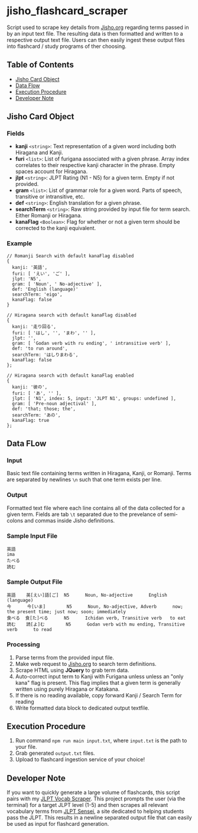 # jisho_flashcard_scraper
Script used to scrape key details from [Jisho.org](https://jisho.org/) regarding terms passed in by an input text file. The resulting data is then formatted and written to a respective output text file. Users can then easily ingest these output files into flashcard / study programs of ther choosing.

## Table of Contents
- [Jisho Card Object](#jisho-card-object)
- [Data Flow](#data-flow)
- [Execution Procedure](#execution-procedure)
- [Developer Note](#developer-note)

## Jisho Card Object
### Fields
- **kanji** `<string>`: Text representation of a given word including both Hiragana and Kanji.
- **furi** `<list>`: List of furigana associated with a given phrase. Array index correlates to their respective kanji character in the phrase. Empty spaces account for Hiragana.
- **jlpt** `<string>`: JLPT Rating (N1 - N5) for a given term. Empty if not provided.
- **gram** `<list>`: List of grammar role for a given word. Parts of speech, transitive or intransitive, etc.
- **def** `<string>`: English translation for a given phrase.
- **searchTerm** `<string>`: Raw string provided by input file for term search. Either Romanji or Hiragana.
- **kanaFlag** `<Boolean>`: Flag for whether or not a given term should be corrected to the kanji equivalent.

### Example
```
// Romanji Search with default kanaFlag disabled
{
  kanji: '英語',
  furi: [ 'えい', 'ご' ],
  jlpt: 'N5',
  gram: [ 'Noun', ' No-adjective' ],
  def: 'English (language)'
  searchTerm: 'eigo',
  kanaFlag: false
}

// Hiragana search with default kanaFlag disabled
{
  kanji: '走り回る',
  furi: [ 'はし', '', 'まわ', '' ],
  jlpt: '',
  gram: [ 'Godan verb with ru ending', ' intransitive verb' ],
  def: 'to run around',
  searchTerm: 'はしりまわる',
  kanaFlag: false
};

// Hiragana search with default kanaFlag enabled
{
  kanji: '彼の',
  furi: [ 'あ', '' ],
  jlpt: [ 'N1', index: 5, input: 'JLPT N1', groups: undefined ],
  gram: [ 'Pre-noun adjectival' ],
  def: 'that; those; the',
  searchTerm: 'あの',
  kanaFlag: true
};
```

## Data FLow
### Input
Basic text file containing terms written in Hiragana, Kanji, or Romanji. Terms are separated by newlines `\n` such that one term exists per line.
### Output
Formatted text file where each line contains all of the data collected for a given term. Fields are tab `\t` separated due to the prevelance of semi-colons and commas inside Jisho definitions.
### Sample Input File
```
英語
ima
たべる
読む
```
### Sample Output File
```
英語    英[えい]語[ご]  N5      Noun, No-adjective      English (language)
今      今[いま]        N5      Noun, No-adjective, Adverb      now; the present time; just now; soon; immediately
食べる  食[た]べる      N5      Ichidan verb, Transitive verb   to eat
読む    読[よ]む        N5      Godan verb with mu ending, Transitive verb      to read
```
### Processing
1. Parse terms from the provided input file.
2. Make web request to [Jisho.org](https://jisho.org/) to search term definitions.
3. Scrape HTML using **JQuery** to grab term data.
4. Auto-correct input term to Kanji with Furigana unless unless an "only kana" flag is present. This flag implies that a given term is generally written using purely Hiragana or Katakana.
5. If there is no reading available, copy forward Kanji / Search Term for reading
6. Write formatted data block to dedicated output textfile. 
## Execution Procedure
1. Run command `npm run main input.txt`, where `input.txt` is the path to your file.
2. Grab generated `output.txt` files.
3. Upload to flashcard ingestion service of your choice!

## Developer Note
If you want to quickly generate a large volume of flashcards, this script pairs with my [JLPT Vocab Scraper](https://github.com/jehling/jlpt_vocab_scraper). This project prompts the user (via the terminal) for a target JLPT level (1-5) and then scrapes all relevant vocabulary terms from [JLPT Sensei](https://jlptsensei.com/), a site dedicated to helping students pass the JLPT. This results in a newline separated output file that can easily be used as input for flashcard generation.
